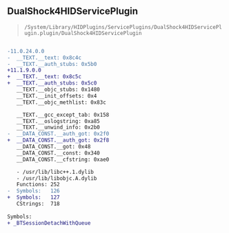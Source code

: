 ## DualShock4HIDServicePlugin

> `/System/Library/HIDPlugins/ServicePlugins/DualShock4HIDServicePlugin.plugin/DualShock4HIDServicePlugin`

```diff

-11.0.24.0.0
-  __TEXT.__text: 0x8c4c
-  __TEXT.__auth_stubs: 0x5b0
+11.1.9.0.0
+  __TEXT.__text: 0x8c5c
+  __TEXT.__auth_stubs: 0x5c0
   __TEXT.__objc_stubs: 0x1480
   __TEXT.__init_offsets: 0x4
   __TEXT.__objc_methlist: 0x83c

   __TEXT.__gcc_except_tab: 0x158
   __TEXT.__oslogstring: 0xa85
   __TEXT.__unwind_info: 0x2b0
-  __DATA_CONST.__auth_got: 0x2f0
+  __DATA_CONST.__auth_got: 0x2f8
   __DATA_CONST.__got: 0x48
   __DATA_CONST.__const: 0x340
   __DATA_CONST.__cfstring: 0xae0

   - /usr/lib/libc++.1.dylib
   - /usr/lib/libobjc.A.dylib
   Functions: 252
-  Symbols:   126
+  Symbols:   127
   CStrings:  718
 
Symbols:
+ _BTSessionDetachWithQueue

```
